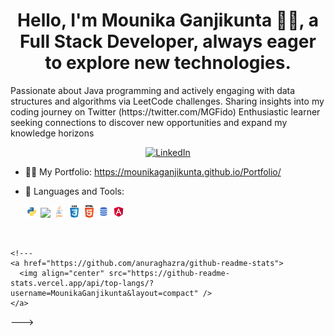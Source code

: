 <h1 align="center"> Hello, I'm Mounika Ganjikunta 👨‍💻, a Full Stack Developer, always eager to explore new technologies.</h1>
Passionate about Java programming and actively engaging with data structures and algorithms via LeetCode challenges.
Sharing insights into my coding journey on Twitter (https://twitter.com/MGFido)
Enthusiastic learner seeking connections to discover new opportunities and expand my knowledge horizons


<p align="center"> 
<a href="https://www.linkedin.com/in/mounikaganjikunta/"><img alt="LinkedIn" src="https://img.shields.io/badge/-mounikaganjikunta-blue?style=flat-square&logo=Linkedin&logoColor=white&link=https://www.linkedin.com/in/mounikaganjikunta/"></a>
</p>
   



- 👨‍💻 My Portfolio: https://mounikaganjikunta.github.io/Portfolio/
- 🌱 Languages and Tools: 

    <div>
        <code><img height="20" src="https://raw.githubusercontent.com/github/explore/80688e429a7d4ef2fca1e82350fe8e3517d3494d/topics/python/python.png"></code>
        <code><img height="20" src="https://cdn.svgporn.com/logos/visual-studio-code.svg"></code>
        <code><img height="20" src="https://raw.githubusercontent.com/github/explore/80688e429a7d4ef2fca1e82350fe8e3517d3494d/topics/java/java.png"></code>
        <code><img height="20" src="https://raw.githubusercontent.com/github/explore/80688e429a7d4ef2fca1e82350fe8e3517d3494d/topics/css/css.png"></code>
        <code><img height="20" src="https://raw.githubusercontent.com/github/explore/80688e429a7d4ef2fca1e82350fe8e3517d3494d/topics/html/html.png"></code>
        <code><img height="20" src="https://raw.githubusercontent.com/github/explore/80688e429a7d4ef2fca1e82350fe8e3517d3494d/topics/sql/sql.png"></code>
        <code><img height="20" src="https://raw.githubusercontent.com/github/explore/80688e429a7d4ef2fca1e82350fe8e3517d3494d/topics/angular/angular.png"></code>
<!--         <code><img height="20" src="https://raw.githubusercontent.com/github/explore/80688e429a7d4ef2fca1e82350fe8e3517d3494d/topics/docker/docker.png"></code> -->
   
   </div>
   
   <br>
   

    
    <!---
    <a href="https://github.com/anuraghazra/github-readme-stats">
      <img align="center" src="https://github-readme-stats.vercel.app/api/top-langs/?username=MounikaGanjikunta&layout=compact" />
    </a>
  --->
    


<!---
MounikaGanjikunta/MounikaGanjikunta is a ✨ special ✨ repository because its `README.md` (this file) appears on your GitHub profile.
You can click the Preview link to take a look at your changes.
--->
